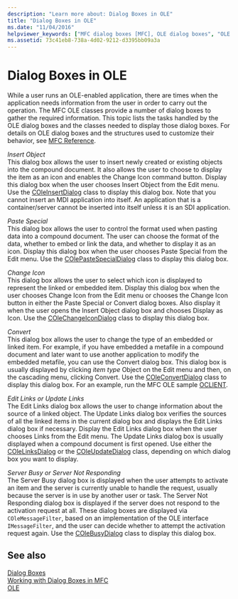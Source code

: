 ```yaml
---
description: "Learn more about: Dialog Boxes in OLE"
title: "Dialog Boxes in OLE"
ms.date: "11/04/2016"
helpviewer_keywords: ["MFC dialog boxes [MFC], OLE dialog boxes", "OLE dialog boxes", "dialog boxes", "OLE dialog boxes [MFC], about OLE dialog boxes", "dialog boxes [MFC], about dialog boxes", "dialog boxes [MFC], OLE", "Insert object"]
ms.assetid: 73c41eb8-738a-4d02-9212-d3395bb09a3a
---
```

# Dialog Boxes in OLE

While a user runs an OLE-enabled application, there are times when the application needs information from the user in order to carry out the operation. The MFC OLE classes provide a number of dialog boxes to gather the required information. This topic lists the tasks handled by the OLE dialog boxes and the classes needed to display those dialog boxes. For details on OLE dialog boxes and the structures used to customize their behavior, see [MFC Reference](mfc-desktop-applications.md).

*Insert Object*<br/>
This dialog box allows the user to insert newly created or existing objects into the compound document. It also allows the user to choose to display the item as an icon and enables the Change Icon command button. Display this dialog box when the user chooses Insert Object from the Edit menu. Use the [COleInsertDialog](reference/coleinsertdialog-class.md) class to display this dialog box. Note that you cannot insert an MDI application into itself. An application that is a container/server cannot be inserted into itself unless it is an SDI application.

*Paste Special*<br/>
This dialog box allows the user to control the format used when pasting data into a compound document. The user can choose the format of the data, whether to embed or link the data, and whether to display it as an icon. Display this dialog box when the user chooses Paste Special from the Edit menu. Use the [COlePasteSpecialDialog](reference/colepastespecialdialog-class.md) class to display this dialog box.

*Change Icon*<br/>
This dialog box allows the user to select which icon is displayed to represent the linked or embedded item. Display this dialog box when the user chooses Change Icon from the Edit menu or chooses the Change Icon button in either the Paste Special or Convert dialog boxes. Also display it when the user opens the Insert Object dialog box and chooses Display as Icon. Use the [COleChangeIconDialog](reference/colechangeicondialog-class.md) class to display this dialog box.

*Convert*<br/>
This dialog box allows the user to change the type of an embedded or linked item. For example, if you have embedded a metafile in a compound document and later want to use another application to modify the embedded metafile, you can use the Convert dialog box. This dialog box is usually displayed by clicking *item type* Object on the Edit menu and then, on the cascading menu, clicking Convert. Use the [COleConvertDialog](reference/coleconvertdialog-class.md) class to display this dialog box. For an example, run the MFC OLE sample [OCLIENT](../overview/visual-cpp-samples.md).

*Edit Links or Update Links*<br/>
The Edit Links dialog box allows the user to change information about the source of a linked object. The Update Links dialog box verifies the sources of all the linked items in the current dialog box and displays the Edit Links dialog box if necessary. Display the Edit Links dialog box when the user chooses Links from the Edit menu. The Update Links dialog box is usually displayed when a compound document is first opened. Use either the [COleLinksDialog](reference/colelinksdialog-class.md) or the [COleUpdateDialog](reference/coleupdatedialog-class.md) class, depending on which dialog box you want to display.

*Server Busy or Server Not Responding*<br/>
The Server Busy dialog box is displayed when the user attempts to activate an item and the server is currently unable to handle the request, usually because the server is in use by another user or task. The Server Not Responding dialog box is displayed if the server does not respond to the activation request at all. These dialog boxes are displayed via `COleMessageFilter`, based on an implementation of the OLE interface `IMessageFilter`, and the user can decide whether to attempt the activation request again. Use the [COleBusyDialog](reference/colebusydialog-class.md) class to display this dialog box.

## See also

[Dialog Boxes](dialog-boxes.md)<br/>
[Working with Dialog Boxes in MFC](life-cycle-of-a-dialog-box.md)<br/>
[OLE](ole-in-mfc.md)
